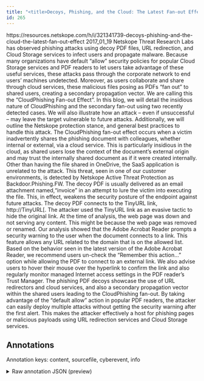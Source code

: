 ```yaml
---
title: "<title>Decoys, Phishing, and the Cloud: The Latest Fan-out Effect - Netskope</title>"
id: 265
---
```


<title>Decoys, Phishing, and the Cloud: The Latest Fan-out Effect - Netskope</title>
<source> https://resources.netskope.com/h/i/321341739-decoys-phishing-and-the-cloud-the-latest-fan-out-effect </source>
<date> 2017_01_19 </date>
<text>
Netskope Threat Research Labs has observed phishing attacks using decoy PDF files, URL redirection, and Cloud Storage services to infect users and propagate malware.
Because many organizations have default “allow” security policies for popular Cloud Storage services and PDF readers to let users take advantage of these useful services, these attacks pass through the corporate network to end users’ machines undetected.
Moreover, as users collaborate and share through cloud services, these malicious files posing as PDFs “fan out” to shared users, creating a secondary propagation vector.
We are calling this the “CloudPhishing Fan-out Effect”.
In this blog, we will detail the insidious nature of CloudPhishing and the secondary fan-out using two recently detected cases.
We will also illustrate how an attack – even if unsuccessful – may leave the target vulnerable to future attacks.
Additionally, we will outline the Netskope protection stance, and general best practices to handle this attack.
The CloudPhishing fan-out effect occurs when a victim inadvertently shares the phishing document with colleagues, whether internal or external, via a cloud service.
This is particularly insidious in the cloud, as shared users lose the context of the document’s external origin and may trust the internally shared document as if it were created internally.
Other than having the file shared in OneDrive, the SaaS application is unrelated to the attack.
This threat, seen in one of our customer environments, is detected by Netskope Active Threat Protection as Backdoor.Phishing.FW.
The decoy PDF is usually delivered as an email attachment named,“invoice” in an attempt to lure the victim into executing the file.
This, in effect, weakens the security posture of the endpoint against future attacks.
The decoy PDF connects to the TinyURL link, http://TinyURL[.
The attacker used the TinyURL link as an evasive tactic to hide the original link.
At the time of analysis, the web page was down and not serving any content.
This might be because the web page was removed or renamed.
Our analysis showed that the Adobe Acrobat Reader prompts a security warning to the user when the document connects to a link.
This feature allows any URL related to the domain that is on the allowed list.
Based on the behavior seen in the latest version of the Adobe Acrobat Reader, we recommend users un-check the “Remember this action…” option while allowing the PDF to connect to an external link.
We also advise users to hover their mouse over the hyperlink to confirm the link and also regularly monitor managed Internet access settings in the PDF reader’s Trust Manager.
The phishing PDF decoys showcase the use of URL redirectors and cloud services, and also a secondary propagation vector within the shared users leading to the CloudPhishing fan-out.
By taking advantage of the “default allow” action in popular PDF readers, the attacker can easily deploy multiple attacks without getting the security warning after the first alert.
This makes the attacker effectively a host for phishing pages or malicious payloads using URL redirection services and Cloud Storage services.
</text>



## Annotations

Annotation keys: content, sourcefile, cyberevent, info

<details>
<summary>Raw annotation JSON (preview)</summary>

```json
{
  "content": "Netskope Threat Research Labs has observed phishing attacks using decoy PDF files, URL redirection, and Cloud Storage services to infect users and propagate malware. Because many organizations have default \u201callow\u201d security policies for popular Cloud Storage services and PDF readers to let users take advantage of these useful services, these attacks pass through the corporate network to end users\u2019 machines undetected. Moreover, as users collaborate and share through cloud services, these malicious files posing as PDFs \u201cfan out\u201d to shared users, creating a secondary propagation vector. We are calling this the \u201cCloudPhishing Fan-out Effect\u201d. In this blog, we will detail the insidious nature of CloudPhishing and the secondary fan-out using two recently detected cases. We will also illustrate how an attack \u2013 even if unsuccessful \u2013 may leave the target vulnerable to future attacks. Additionally, we will outline the Netskope protection stance, and general best practices to handle this attack. The CloudPhishing fan-out effect occurs when a victim inadvertently shares the phishing document with colleagues, whether internal or external, via a cloud service. This is particularly insidious in the cloud, as shared users lose the context of the document\u2019s external origin and may trust the internally shared document as if it were created internally. Other than having the file shared in OneDrive, the SaaS application is unrelated to the attack. This threat, seen in one of our customer environments, is detected by Netskope Active Threat Protection as Backdoor.Phishing.FW. The decoy PDF is usually delivered as an email attachment named,\u201cinvoice\u201d in an attempt to lure the victim into executing the file. This, in effect, weakens the security posture of the endpoint against future attacks. The decoy PDF connects to the TinyURL link, http://TinyURL[. The attacker used the TinyURL link as an evasive tactic to hide the original link. At the time of analysis, the web page was down and not serving any content. This might be because the web page was removed or renamed. Our analysis showed that the Adobe Acrobat Reader prompts a security warning to the user when the document connects to a link. This feature allows any URL related to the domain that is on the allowed list. Based on the behavior seen in the latest version of the Adobe Acrobat Reader, we recommend users un-check the \u201cRemember this action\u2026\u201d option while allowing the PDF to connect to an external link. We also advise users to hover their mouse over the hyperlink to confirm the link and also regularly monitor managed Internet access settings in the PDF reader\u2019s Trust Manager. The phishing PDF decoys showcase the use of URL redirectors and cloud services, and also a secondary propagation vector within the shared users leading to the CloudPhishing fan-out. By taking advantage of the \u201cdefault allow\u201d action in popular PDF readers, the attacker can easily deploy multiple attacks without getting the security warning after the first alert. This makes the attacker effectively a host for phishing pages or malicious payloads using URL redirection services and Cloud Storage services",
  "sourcefile": "265.txt",
  "cyberevent": {
    "hopper": [
      {
        "index": 0,
        "relation": "Same",
        "events": [
          {
            "index": "E9",
            "type": "Attack",
            "realis": "Generic",
            "nugget": {
              "startOffset": 1607,
              "index": "T21",
              "endOffset": 1616,
              "text": "delivered"
            },
            "argument": [
              {
                "index": "T22",
                "text": "The decoy PDF",
                "endOffset": 1595,
                "role": {
                  "type": "Tool"
                },
                "startOffset": 1582,
                "type": "File"
              },
      
```
</details>

